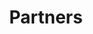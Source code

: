 ---
title : "Partners"
testimonial_slider:
# slider item loop
- name : "ICARE-CNRS"
  image : "images/clients/icare.jpg"
  designation : "Institute of Combustion, Aerothermics, Reactivity and Environment."
  content : " ICARE was created in 2007 by the merger of the Combustion and Reactive Systems Laboratory and the Aerothermal Laboratory. ICARE’s two fields of research are Energy & Environment and Propulsion & Space."
            
# slider item loop
- name : "ITP Engines UK Ltd"
  image : "images/clients/itp.jpg"
  designation : "Owers of the ESATAN-TMS thermal modelling suite."
  content : "ITP Aero is a world leading company in the aeronautical and industrial engines market, involved in all phases of the product life cycle, all the way from the design phase to support and maintenance."
            
# slider item loop
- name : "Valispace"
  image : "images/clients/valispace.jpg"
  designation : "Owers of the Valispace collaborative engineering software."
  content : "We enable leaner approaches to hardware engineering, by empowering teams to develop highly complex systems and build products that seem like magic to us today."

# slider item loop
- name : "IPSA Paris"
  image : "images/clients/IPSA.jpg"
  designation : "Engineering School in Aeronautics and Space."
  content : "Located at the crossroads of the industrial and academic worlds and with its research laboratories dedicated to aerospace, IPSA places innovation at the heart of its training and also promotes international openness."


# custom style
custom_class: "" 
custom_attributes: "" 
custom_css: ""
---